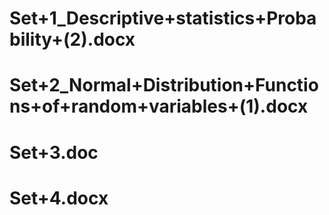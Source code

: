 # Set+1_Descriptive+statistics+Probability+(2).docx
# Set+2_Normal+Distribution+Functions+of+random+variables+(1).docx
# Set+3.doc
# Set+4.docx
